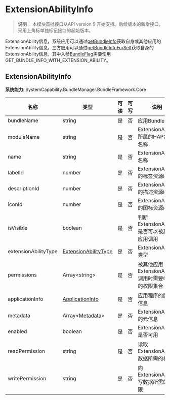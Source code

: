 # ExtensionAbilityInfo

> **说明：**
> 本模块首批接口从API version 9 开始支持。后续版本的新增接口，采用上角标单独标记接口的起始版本。

ExtensionAbility信息，系统应用可以通过[getBundleInfo](js-apis-bundleManager.md#bundlemanagergetbundleinfo)获取自身或其他应用的ExtensionAbility信息，三方应用可以通过[getBundleInfoForSelf](js-apis-bundleManager.md#bundlemanagergetbundleinfoforself)获取自身的ExtensionAbility信息，其中入参[BundleFlag](https://gitee.com/openharmony/docs/blob/master/zh-cn/application-dev/reference/apis/js-apis-bundleManager.md#bundleflag)需要使用 GET_BUNDLE_INFO_WITH_EXTENSION_ABILITY。

## ExtensionAbilityInfo

**系统能力**: SystemCapability.BundleManager.BundleFramework.Core

| 名称                 | 类型                                                         | 可读 | 可写 | 说明                                               |
| -------------------- | ------------------------------------------------------------ | ---- | ---- | -------------------------------------------------- |
| bundleName           | string                                                       | 是   | 否   | 应用Bundle名称                                     |
| moduleName           | string                                                       | 是   | 否   | ExtensionAbility所属的HAP包的名称                  |
| name                 | string                                                       | 是   | 否   | ExtensionAbility名称                               |
| labelId              | number                                                       | 是   | 否   | ExtensionAbility的标签资源id                       |
| descriptionId        | number                                                       | 是   | 否   | ExtensionAbility的描述资源id                       |
| iconId               | number                                                       | 是   | 否   | ExtensionAbility的图标资源id                       |
| isVisible            | boolean                                                      | 是   | 否   | 判断ExtensionAbility是否可以被其他应用调用         |
| extensionAbilityType | [ExtensionAbilityType](js-apis-bundleManager.md#extensionabilitytype) | 是   | 否   | ExtensionAbility类型                               |
| permissions          | Array\<string>                                               | 是   | 否   | 被其他应用ExtensionAbility调用时需要申请的权限集合 |
| applicationInfo      | [ApplicationInfo](js-apis-bundleManager-applicationInfo.md)  | 是   | 否   | 应用程序的配置信息                                 |
| metadata             | Array\<[Metadata](js-apis-bundleManager-metadata.md)>        | 是   | 否   | ExtensionAbility的元信息                           |
| enabled              | boolean                                                      | 是   | 否   | ExtensionAbility是否可用                           |
| readPermission       | string                                                       | 是   | 否   | 读取ExtensionAbility数据所需的权限                 |
| writePermission      | string                                                       | 是   | 否   | 向ExtensionAbility写数据所需的权限                 |